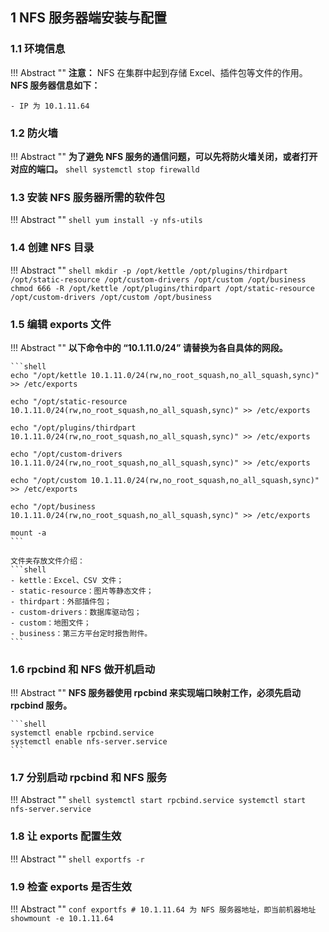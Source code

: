 ## 1 NFS 服务器端安装与配置

### 1.1 环境信息

!!! Abstract ""
    **注意：** NFS 在集群中起到存储 Excel、插件包等文件的作用。  
    **NFS 服务器信息如下：**

    - IP 为 10.1.11.64

### 1.2 防火墙

!!! Abstract ""
    **为了避免 NFS 服务的通信问题，可以先将防火墙关闭，或者打开对应的端口。**
    ```shell
    systemctl stop firewalld
    ```

### 1.3 安装 NFS 服务器所需的软件包

!!! Abstract ""
    ```shell
    yum install -y nfs-utils
    ```

### 1.4 创建 NFS 目录

!!! Abstract ""
    ```shell
    mkdir -p /opt/kettle /opt/plugins/thirdpart /opt/static-resource /opt/custom-drivers /opt/custom /opt/business
    chmod 666 -R /opt/kettle /opt/plugins/thirdpart /opt/static-resource /opt/custom-drivers /opt/custom /opt/business
    ```

### 1.5 编辑 exports 文件

!!! Abstract ""
    **以下命令中的 “10.1.11.0/24” 请替换为各自具体的网段。**

    ```shell
    echo "/opt/kettle 10.1.11.0/24(rw,no_root_squash,no_all_squash,sync)" >> /etc/exports
    
    echo "/opt/static-resource 10.1.11.0/24(rw,no_root_squash,no_all_squash,sync)" >> /etc/exports
    
    echo "/opt/plugins/thirdpart 10.1.11.0/24(rw,no_root_squash,no_all_squash,sync)" >> /etc/exports

    echo "/opt/custom-drivers 10.1.11.0/24(rw,no_root_squash,no_all_squash,sync)" >> /etc/exports

    echo "/opt/custom 10.1.11.0/24(rw,no_root_squash,no_all_squash,sync)" >> /etc/exports

    echo "/opt/business 10.1.11.0/24(rw,no_root_squash,no_all_squash,sync)" >> /etc/exports

    mount -a
    ```  

    文件夹存放文件介绍：  
    ```shell
    - kettle：Excel、CSV 文件；  
    - static-resource：图片等静态文件；  
    - thirdpart：外部插件包；  
    - custom-drivers：数据库驱动包；    
    - custom：地图文件；  
    - business：第三方平台定时报告附件。
    ```

### 1.6 rpcbind 和 NFS 做开机启动

!!! Abstract ""
    **NFS 服务器使用 rpcbind 来实现端口映射工作，必须先启动 rpcbind 服务。**

    ```shell
    systemctl enable rpcbind.service
    systemctl enable nfs-server.service
    ```

### 1.7 分别启动 rpcbind 和 NFS 服务

!!! Abstract ""
    ```shell
    systemctl start rpcbind.service
    systemctl start nfs-server.service
    ```

### 1.8 让 exports 配置生效

!!! Abstract ""
    ```shell
    exportfs -r
    ```

### 1.9 检查 exports 是否生效

!!! Abstract ""
    ```conf
    exportfs
    # 10.1.11.64 为 NFS 服务器地址，即当前机器地址
    showmount -e 10.1.11.64
    ```